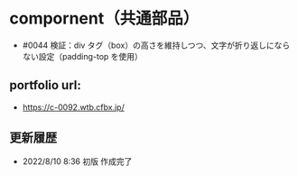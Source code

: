 # compornent（共通部品）

- #0044 検証：div タグ（box）の高さを維持しつつ、文字が折り返しにならない設定（padding-top を使用）

## portfolio url:

- https://c-0092.wtb.cfbx.jp/

## 更新履歴

- 2022/8/10 8:36 初版 作成完了
